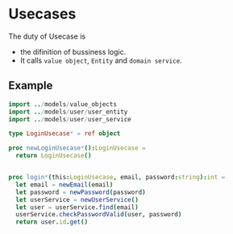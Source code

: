 Usecases
===

The duty of Usecase is
- the difinition of bussiness logic.
- It calls `value object`, `Entity` and `domain service`.

## Example

```nim
import ../models/value_objects
import ../models/user/user_entity
import ../models/user/user_service

type LoginUsecase* = ref object

proc newLoginUsecase*():LoginUsecase =
  return LoginUsecase()


proc login*(this:LoginUsecase, email, password:string):int =
  let email = newEmail(email)
  let password = newPassword(password)
  let userService = newUserService()
  let user = userService.find(email)
  userService.checkPasswordValid(user, password)
  return user.id.get()
```
